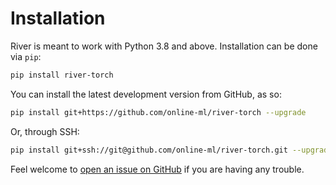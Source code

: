 # Installation

River is meant to work with Python 3.8 and above. Installation can be done via `pip`:

```sh
pip install river-torch
```

You can install the latest development version from GitHub, as so:

```sh
pip install git+https://github.com/online-ml/river-torch --upgrade
```

Or, through SSH:

```sh
pip install git+ssh://git@github.com/online-ml/river-torch.git --upgrade
```

Feel welcome to [open an issue on GitHub](https://github.com/online-ml/river-torch/issues/new) if you are having any trouble.